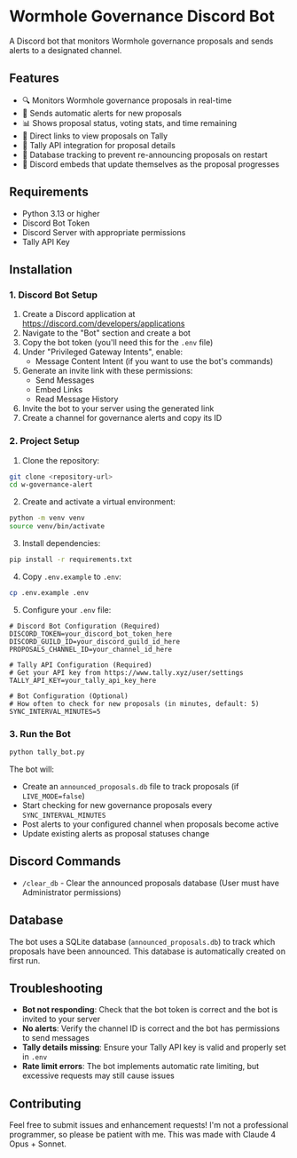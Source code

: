 # Wormhole Governance Discord Bot

A Discord bot that monitors Wormhole governance proposals and sends alerts to a designated channel.

## Features
- 🔍 Monitors Wormhole governance proposals in real-time
- 📢 Sends automatic alerts for new proposals
- 📊 Shows proposal status, voting stats, and time remaining
- 🔗 Direct links to view proposals on Tally
- 👤 Tally API integration for proposal details
- 💾 Database tracking to prevent re-announcing proposals on restart
- 📝 Discord embeds that update themselves as the proposal progresses

## Requirements
- Python 3.13 or higher
- Discord Bot Token
- Discord Server with appropriate permissions
- Tally API Key

## Installation

### 1. Discord Bot Setup
1. Create a Discord application at https://discord.com/developers/applications
2. Navigate to the "Bot" section and create a bot
3. Copy the bot token (you'll need this for the `.env` file)
4. Under "Privileged Gateway Intents", enable:
   - Message Content Intent (if you want to use the bot's commands)
5. Generate an invite link with these permissions:
   - Send Messages
   - Embed Links
   - Read Message History
6. Invite the bot to your server using the generated link
7. Create a channel for governance alerts and copy its ID

### 2. Project Setup
1. Clone the repository:
```bash
git clone <repository-url>
cd w-governance-alert
```

2. Create and activate a virtual environment:
```bash
python -m venv venv
source venv/bin/activate
```

3. Install dependencies:
```bash
pip install -r requirements.txt
```

4. Copy `.env.example` to `.env`:
```bash
cp .env.example .env
```

5. Configure your `.env` file:
```
# Discord Bot Configuration (Required)
DISCORD_TOKEN=your_discord_bot_token_here
DISCORD_GUILD_ID=your_discord_guild_id_here
PROPOSALS_CHANNEL_ID=your_channel_id_here

# Tally API Configuration (Required)
# Get your API key from https://www.tally.xyz/user/settings
TALLY_API_KEY=your_tally_api_key_here

# Bot Configuration (Optional)
# How often to check for new proposals (in minutes, default: 5)
SYNC_INTERVAL_MINUTES=5
```

### 3. Run the Bot
```bash
python tally_bot.py
```

The bot will:
- Create an `announced_proposals.db` file to track proposals (if `LIVE_MODE=false`)
- Start checking for new governance proposals every `SYNC_INTERVAL_MINUTES`
- Post alerts to your configured channel when proposals become active
- Update existing alerts as proposal statuses change

## Discord Commands
- `/clear_db` - Clear the announced proposals database (User must have Administrator permissions)

## Database
The bot uses a SQLite database (`announced_proposals.db`) to track which proposals have been announced. This database is automatically created on first run.

## Troubleshooting
- **Bot not responding**: Check that the bot token is correct and the bot is invited to your server
- **No alerts**: Verify the channel ID is correct and the bot has permissions to send messages
- **Tally details missing**: Ensure your Tally API key is valid and properly set in `.env`
- **Rate limit errors**: The bot implements automatic rate limiting, but excessive requests may still cause issues

## Contributing
Feel free to submit issues and enhancement requests!
I'm not a professional programmer, so please be patient with me. 
This was made with Claude 4 Opus + Sonnet.